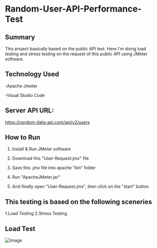 # Random-User-API-Performance-Test

## Summary

This project basically based on the public API test. Here I'm doing load testing and stress testing on the request of this public API using JMeter software.

## Technology Used

 -Apache Jmeter

-Visual Studio Code

## Server API URL:
https://random-data-api.com/api/v2/users

## How to Run

1. Install & Run JMeter software

2. Download this "User-Request.jmx" file

3. Save this .jmx file into apache "bin" folder

4. Run "ApacheJMeter.jar"

5. And finally open "User-Request.jmx", then click on the "start" button

## This testing is based on the following sceneries

1.Load Testing
2.Stress Testing   

## Load Test

![image](https://github.com/sharmin13017/Random-User-API-Performance-Test/assets/151603424/f2169f22-7306-48a8-bdec-d8167f3230f6)




